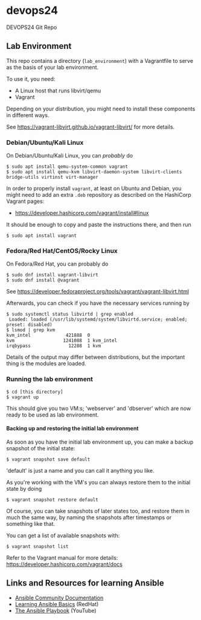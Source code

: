 # devops24
DEVOPS24 Git Repo

## Lab Environment

This repo contains a directory (`lab_environment`) with a Vagrantfile to serve as the basis
of your lab environment.

To use it, you need:

* A Linux host that runs libvirt/qemu
* Vagrant

Depending on your distribution, you might need to install these components in different ways.

See https://vagrant-libvirt.github.io/vagrant-libvirt/ for more details.

### Debian/Ubuntu/Kali Linux

On Debian/Ubuntu/Kali Linux, you can _probably_ do

    $ sudo apt install qemu-system-common vagrant
    $ sudo apt install qemu-kvm libvirt-daemon-system libvirt-clients bridge-utils virtinst virt-manager

In order to properly install `vagrant`, at least on Ubuntu and Debian, you might need to add
an extra `.deb` repository as described on the HashiCorp Vagrant pages:

* https://developer.hashicorp.com/vagrant/install#linux

It should be enough to copy and paste the instructions there, and then run

    $ sudo apt install vagrant

### Fedora/Red Hat/CentOS/Rocky Linux

On Fedora/Red Hat, you can probably do

    $ sudo dnf install vagrant-libvirt
    $ sudo dnf install @vagrant

See https://developer.fedoraproject.org/tools/vagrant/vagrant-libvirt.html

Afterwards, you can check if you have the necessary services running by

    $ sudo systemctl status libvirtd | grep enabled
     Loaded: loaded (/usr/lib/systemd/system/libvirtd.service; enabled; preset: disabled)
    $ lsmod | grep kvm
    kvm_intel             421888  0
    kvm                  1241088  1 kvm_intel
    irqbypass              12288  1 kvm

Details of the output may differ between distributions, but the important thing is the modules are loaded.

### Running the lab environment

    $ cd [this directory]
    $ vagrant up

This should give you two VM:s; 'webserver' and 'dbserver' which are now ready to be used as lab environment.

#### Backing up and restoring the initial lab environment

As soon as you have the initial lab environment up, you can make a backup snapshot of the initial state:

    $ vagrant snapshot save default

'default' is just a name and you can call it anything you like.

As you're working with the VM's you can always restore them to the initial state by doing

    $ vagrant snapshot restore default

Of course, you can take snapshots of later states too, and restore them in much the same way,
by naming the snapshots after timestamps or something like that.

You can get a list of available snapshots with:

    $ vagrant snapshot list

Refer to the Vagrant manual for more details: https://developer.hashicorp.com/vagrant/docs

## Links and Resources for learning Ansible

* [Ansible Community Documentation](https://docs.ansible.com/)
* [Learning Ansible Basics](https://www.redhat.com/en/topics/automation/learning-ansible-tutorial) (RedHat)
* [The Ansible Playbook](https://www.youtube.com/@AnsibleAutomation) (YouTube)
